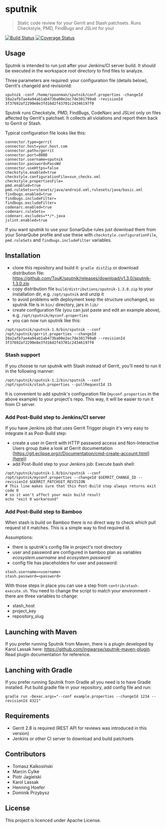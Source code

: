 # sputnik

> Static code review for your Gerrit and Stash patchsets. Runs Checkstyle, PMD, FindBugs and JSLint for you!

[![Build Status](https://api.travis-ci.org/TouK/sputnik.png)](https://travis-ci.org/TouK/sputnik)
[![Coverage Status](https://coveralls.io/repos/TouK/sputnik/badge.png?branch=master)](https://coveralls.io/r/TouK/sputnik?branch=master)

## Usage

Sputnik is intended to run just after your Jenkins/CI server build. It should be executed in the workspace root directory to find files to analyze.

Three parameters are required: your configuration file (details below), Gerrit's changeId and revisionId:

```
sputnik -conf /home/spoonman/sputnik/conf.properties -changeId I0a2afb7ae4a94ab1ab473ba00e2ec7de381799a0 -revisionId 3f37692af2290e8e3fd16d2f43701c24346197f0
```

Sputnik runs Checkstyle, PMD, FindBugs, CodeNarc and JSLint only on files affected by Gerrit's patchset. It collects all violations and report them back to Gerrit or Stash.

Typical configuration file looks like this:

```
connector.type=gerrit
connector.host=your.host.com
connector.path=/gerrit
connector.port=8080
connector.username=sputnik
connector.password=PassWd
connector.useHttps=false
checkstyle.enabled=true
checkstyle.configurationFile=sun_checks.xml
checkstyle.propertiesFile=
pmd.enabled=true
pmd.ruleSets=rulesets/java/android.xml,rulesets/java/basic.xml
findbugs.enabled=true
findbugs.includeFilter=
findbugs.excludeFilter=
codenarc.enabled=true
codenarc.ruleSets=
codenarc.excludes=**/*.java
jslint.enabled=true
```

If you want sputnik to use your SonarQube rules just download them from your SonarQube profile and use these with `checkstyle.configurationFile`, `pmd.ruleSets` and `findbugs.includeFilter` variables.

## Installation

- clone this repository and build it: `gradle distZip` or download distribution file: https://github.com/TouK/sputnik/releases/download/v1.3.0/sputnik-1.3.0.zip
- copy distribution file `build/distributions/sputnik-1.3.0.zip` to your installation dir, e.g. `/opt/sputnik` and unzip it
- to avoid problems with deployment keep the structure unchanged, so sputnik file is in `bin/` directory, jars in `lib/`
- create configuration file (you can just paste and edit an example above), e.g. `/opt/sputnik/myconf.properties`
- you can now run sputnik like this:
```
/opt/sputnik/sputnik-1.0/bin/sputnik --conf /opt/sputnik/gerrit.properties --changeId I0a2afb7ae4a94ab1ab473ba00e2ec7de381799a0 --revisionId 3f37692af2290e8e3fd16d2f43701c24346197f0
```

### Stash support

If you choose to run sputnik with Stash instead of Gerrit, you'll need to run it in the following manner:

```
/opt/sputnik/sputnik-1.2/bin/sputnik --conf /opt/sputnik/stash.properties --pullRequestId 15
```

It is convenient to add sputnik's configuration file (`myconf.properties` in the above example) to your
project's repo. This way, it will be easier to run it from CI server.

### Add Post-Build step to Jenkins/CI server

If you have Jenkins job that uses Gerrit Trigger plugin it's very easy to integrate it as Post-Build step:

- create a user in Gerrit with HTTP password access and Non-Interactive Users group (take a look at Gerrit documentation [https://git.eclipse.org/r/Documentation/cmd-create-account.html](here))
- add Post-Build step to your Jenkins job: Execute bash shell:
```
/opt/sputnik/sputnik-1.0/bin/sputnik --conf /opt/sputnik/myconf.properties --changeId $GERRIT_CHANGE_ID --revisionId $GERRIT_PATCHSET_REVISION
# This line makes sure that this Post-Build step always returns exit code 0
# so it won't affect your main build result
echo "exit 0 workaround"
```

### Add Post-Build step to Bamboo

When stash is build on Bamboo there is no direct way to check which pull
request id it matches. This is a simple way to find required id. 

Assumptions:
- there is sputnik's config file in project's root directory
- user and password are configured in bamboo plan as variables
  _ecosystem.username_ and _ecosystem.password_
- config file has placeholders for user and password:
```
stash.username=<username>
stash.password=<password>
```

With those steps in place you can use a step from
`contrib/stash-execute.sh`. You need to change the script to match your
environment - there are three variables to change:
- stash_host
- project_key
- repository_slug

## Launching with Maven

If you prefer running Sputnik from Maven, there is a plugin developed by Karol Lassak here: https://github.com/ingwarsw/sputnik-maven-plugin. Read plugin documentation for reference.

## Lanching with Gradle

If you prefer running Sputnik from Gradle all you need is to have Gradle installed.
Put build.gradle file in your repository, add config file and run:
```
gradle run -Dexec.args="--conf example.properties --changeId 1234 --revisionId 4321" 
```

## Requirements

- Gerrit 2.8 is required (REST API for reviews was introduced in this version)
- Jenkins or other CI server to download and build patchsets

## Contributors

- Tomasz Kalkosiński
- Marcin Cylke
- Piotr Jagielski
- Karol Lassak
- Henning Hoefer
- Dominik Przybysz

## License

This project is licenced under Apache License.

